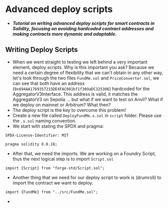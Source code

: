 # Advanced deploy scripts
- ***Tutorial on writing advanced deploy scripts for smart contracts in Solidity, focusing on avoiding hardcoded contract addresses and making contracts more dynamic and adaptable.***

## Writing Deploy Scripts
- When we went straight to testing we left behind a very important element, deploy scripts. Why is this important you ask? Because we need a certain degree of flexibility that we can't obtain in any other way, let's look through the two files `FundMe.sol` and `PriceConverter.sol`, we can see that both have an address (`0x694AA1769357215DE4FAC081bf1f309aDC325306`) hardcoded for the AggregatorV3Interface. This address is valid, it matches the AggregatorV3 on Sepolia ... but what if we want to test on Anvil? What if we deploy on mainnet or Arbitrum? What then?
- The deploy script is the key to overcome this problem!
- Create a new file called `DeployFundMe.s.sol` in `script` folder. Please use the `.s.sol` naming convention.
- We start with stating the SPDX and pragma:

```
SPDX-License-Identifier: MIT

pragma solidity 0.8.18;
```

- After that, we need the imports. We are working on a Foundry Script, thus the next logical step is to import `Script.sol`

```
import {Script} from "forge-std/Script.sol";
```

- Another thing that we need for our deploy script to work is (drumroll) to import the contract we want to deploy.

```
import {FundMe} from "../src/FundMe.sol";
```

- 